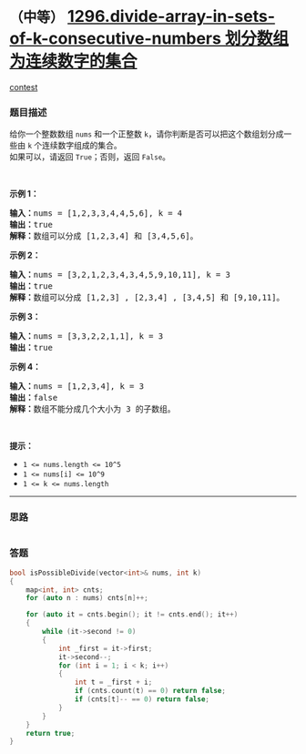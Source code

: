 # `（中等）` [1296.divide-array-in-sets-of-k-consecutive-numbers 划分数组为连续数字的集合](https://leetcode-cn.com/problems/divide-array-in-sets-of-k-consecutive-numbers/)

[contest](https://leetcode-cn.com/contest/weekly-contest-168/problems/divide-array-in-sets-of-k-consecutive-numbers/)

### 题目描述
<p>给你一个整数数组&nbsp;<code>nums</code>&nbsp;和一个正整数&nbsp;<code>k</code>，请你判断是否可以把这个数组划分成一些由&nbsp;<code>k</code>&nbsp;个连续数字组成的集合。<br>
如果可以，请返回&nbsp;<code>True</code>；否则，返回&nbsp;<code>False</code>。</p>

<p>&nbsp;</p>

<p><strong>示例 1：</strong></p>

<pre><strong>输入：</strong>nums = [1,2,3,3,4,4,5,6], k = 4
<strong>输出：</strong>true
<strong>解释：</strong>数组可以分成 [1,2,3,4] 和 [3,4,5,6]。
</pre>

<p><strong>示例 2：</strong></p>

<pre><strong>输入：</strong>nums = [3,2,1,2,3,4,3,4,5,9,10,11], k = 3
<strong>输出：</strong>true
<strong>解释：</strong>数组可以分成 [1,2,3] , [2,3,4] , [3,4,5] 和 [9,10,11]。
</pre>

<p><strong>示例 3：</strong></p>

<pre><strong>输入：</strong>nums = [3,3,2,2,1,1], k = 3
<strong>输出：</strong>true
</pre>

<p><strong>示例 4：</strong></p>

<pre><strong>输入：</strong>nums = [1,2,3,4], k = 3
<strong>输出：</strong>false
<strong>解释：</strong>数组不能分成几个大小为 3 的子数组。
</pre>

<p>&nbsp;</p>

<p><strong>提示：</strong></p>

<ul>
	<li><code>1 &lt;= nums.length &lt;= 10^5</code></li>
	<li><code>1 &lt;= nums[i] &lt;= 10^9</code></li>
	<li><code>1 &lt;= k &lt;= nums.length</code></li>
</ul>

            

---
### 思路
```
```



### 答题
``` C++
bool isPossibleDivide(vector<int>& nums, int k) 
{
	map<int, int> cnts;
	for (auto n : nums) cnts[n]++;

	for (auto it = cnts.begin(); it != cnts.end(); it++)
	{
		while (it->second != 0)
		{
			int _first = it->first;
			it->second--;
			for (int i = 1; i < k; i++)
			{
				int t = _first + i;
				if (cnts.count(t) == 0) return false;
				if (cnts[t]-- == 0) return false;
			}
		}
	}
	return true;
}
```




